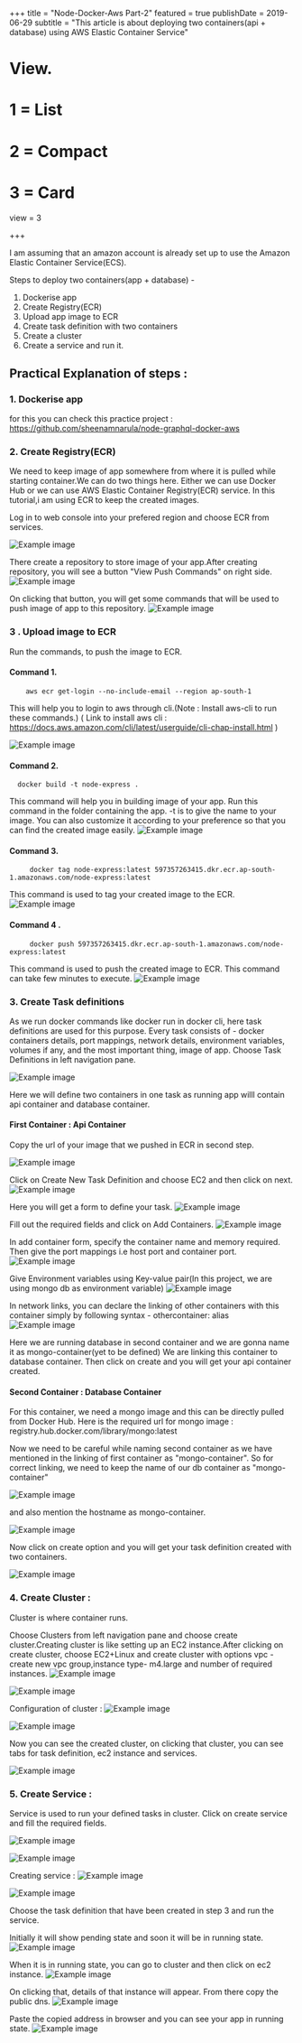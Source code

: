 +++
title = "Node-Docker-Aws Part-2"
featured = true
publishDate = 2019-06-29
subtitle = "This article is about deploying two containers(api + database) using AWS Elastic Container Service"


# View.
#   1 = List
#   2 = Compact
#   3 = Card
view = 3

+++

I am assuming that an amazon account is already set up to use the Amazon Elastic Container Service(ECS).

Steps to deploy two containers(app + database) -

1. Dockerise app
2. Create Registry(ECR)
3. Upload app image to ECR
4. Create task definition with two containers
5. Create a cluster
6. Create a service and run it.

## Practical Explanation of steps :

### 1. Dockerise app

for this you can check this practice project : https://github.com/sheenamnarula/node-graphql-docker-aws

### 2. Create Registry(ECR)

We need to keep image of app somewhere from where it is pulled while starting container.We can do two things here. Either we can use Docker Hub or we can use AWS Elastic Container Registry(ECR) service. In this tutorial,i am using ECR to keep the created images.

Log in to web console into your prefered region and choose ECR from services.

![Example image](/img/aws-images/choose-ECR.png)

There create a repository to store image of your app.After creating repository, you will see a button "View Push Commands" on right side.
![Example image](/img/aws-images/button-view-commands.png)

On clicking that button, you will get some commands that will be used to push image of app to this repository.
![Example image](/img/aws-images/push-commands.png)

### 3 . Upload image to ECR

Run the commands, to push the image to ECR.

#### Command 1.

        aws ecr get-login --no-include-email --region ap-south-1

This will help you to login to aws through cli.(Note : Install aws-cli to run these commands.)
( Link to install aws cli : https://docs.aws.amazon.com/cli/latest/userguide/cli-chap-install.html )

![Example image](/img/aws-images/aws-login.png)

#### Command 2.

      docker build -t node-express .

This command will help you in building image of your app. Run this command in the folder containing the app. -t is to give the name to your image. You can also customize it according to your preference so that you can find the created image easily.
![Example image](/img/aws-images/aws-login.png)

#### Command 3.

         docker tag node-express:latest 597357263415.dkr.ecr.ap-south-1.amazonaws.com/node-express:latest

This command is used to tag your created image to the ECR.
![Example image](/img/aws-images/build-image.png)

#### Command 4 .

         docker push 597357263415.dkr.ecr.ap-south-1.amazonaws.com/node-express:latest

This command is used to push the created image to ECR. This command can take few minutes to execute.
![Example image](/img/aws-images/pushing-image.png)

### 3. Create Task definitions

As we run docker commands like docker run in docker cli, here task definitions are used for this purpose. Every task consists of - docker containers details, port mappings, network details, environment variables, volumes if any, and the most important thing, image of app.
Choose Task Definitions in left navigation pane.

![Example image](/img/aws-images/task-definition.png)

Here we will define two containers in one task as running app willl contain api container and database container.

#### First Container : Api Container

Copy the url of your image that we pushed in ECR in second step.

![Example image](/img/aws-images/image-url.png)

Click on Create New Task Definition and choose EC2 and then click on next.
![Example image](/img/aws-images/ec2-selection-task-def.png)

Here you will get a form to define your task.
![Example image](/img/aws-images/form-1-taskdef.png)

Fill out the required fields and click on Add Containers.
![Example image](/img/aws-images/add-container-button.png)

In add container form, specify the container name and memory required.
Then give the port mappings i.e host port and container port.
![Example image](/img/aws-images/container-1-port.png)

Give Environment variables using Key-value pair(In this project, we are using mongo db as environment variable)
![Example image](/img/aws-images/env-variables.png)

In network links, you can declare the linking of other containers with this container simply by following syntax - othercontainer: alias
![Example image](/img/aws-images/link.png)

Here we are running database in second container and we are gonna name it as mongo-container(yet to be defined)
We are linking this container to database container.
Then click on create and you will get your api container created.

#### Second Container : Database Container

For this container, we need a mongo image and this can be directly pulled from Docker Hub. Here is the required url for mongo image : registry.hub.docker.com/library/mongo:latest

Now we need to be careful while naming second container as we have mentioned in the linking of first container as "mongo-container". So for correct linking, we need to keep the name of our db container as "mongo-container"

![Example image](/img/aws-images/container-2.png)

and also mention the hostname as mongo-container.

![Example image](/img/aws-images/hostname.png)

Now click on create option and you will get your task definition created with two containers.

![Example image](/img/aws-images/added-containers.png)

### 4. Create Cluster :

Cluster is where container runs.

Choose Clusters from left navigation pane and choose create cluster.Creating cluster is like setting up an EC2 instance.After clicking on create cluster, choose EC2+Linux and create cluster with options vpc - create new vpc group,instance type- m4.large and number of required instances.
![Example image](/img/aws-images/create-cluster-button.png)

![Example image](/img/aws-images/selecting-ec2-linux-cluster.png)

Configuration of cluster :
![Example image](/img/aws-images/configure-cluster.png)

![Example image](/img/aws-images/configure-cluster-2.png)

Now you can see the created cluster, on clicking that cluster, you can see tabs for task definition, ec2 instance and services.

![Example image](/img/aws-images/created-cluster.png)

### 5. Create Service :

Service is used to run your defined tasks in cluster.
Click on create service and fill the required fields.

![Example image](/img/aws-images/configure-service.png)

![Example image](/img/aws-images/configure-service-2.png)

Creating service :
![Example image](/img/aws-images/creating-service.png)

![Example image](/img/aws-images/created-service.png)

Choose the task definition that have been created in step 3 and run the service.

Initially it will show pending state and soon it will be in running state.
![Example image](/img/aws-images/pending-status.png)

When it is in running state, you can go to cluster and then click on ec2 instance.
![Example image](/img/aws-images/running-status.png)

On clicking that, details of that instance will appear. From there copy the public dns.
![Example image](/img/aws-images/ec2-public-dns-url.png)

Paste the copied address in browser and you can see your app in running state.
![Example image](/img/aws-images/working-example.png)
